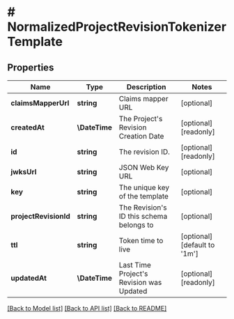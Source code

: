 # # NormalizedProjectRevisionTokenizerTemplate

## Properties

Name | Type | Description | Notes
------------ | ------------- | ------------- | -------------
**claimsMapperUrl** | **string** | Claims mapper URL | [optional]
**createdAt** | **\DateTime** | The Project&#39;s Revision Creation Date | [optional] [readonly]
**id** | **string** | The revision ID. | [optional] [readonly]
**jwksUrl** | **string** | JSON Web Key URL | [optional]
**key** | **string** | The unique key of the template | [optional]
**projectRevisionId** | **string** | The Revision&#39;s ID this schema belongs to | [optional]
**ttl** | **string** | Token time to live | [optional] [default to '1m']
**updatedAt** | **\DateTime** | Last Time Project&#39;s Revision was Updated | [optional] [readonly]

[[Back to Model list]](../../README.md#models) [[Back to API list]](../../README.md#endpoints) [[Back to README]](../../README.md)
